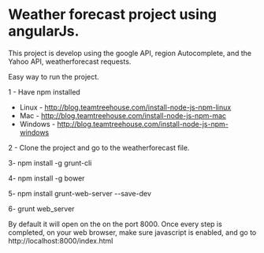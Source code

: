 # Weather forecast project using angularJs.

This project is develop using the google API, region Autocomplete, and the Yahoo API, weatherforecast requests.

Easy way to run the project.

1 - Have npm installed
- Linux - http://blog.teamtreehouse.com/install-node-js-npm-linux
- Mac - http://blog.teamtreehouse.com/install-node-js-npm-mac
- Windows - http://blog.teamtreehouse.com/install-node-js-npm-windows

2 - Clone the project and go to the weatherforecast file.

3- npm install -g grunt-cli

4- npm install -g bower

5- npm install grunt-web-server --save-dev

6- grunt web_server

By default it will open on the on the port 8000.
Once every step is completed, on your web browser, make sure javascript is enabled, and go to http://localhost:8000/index.html
